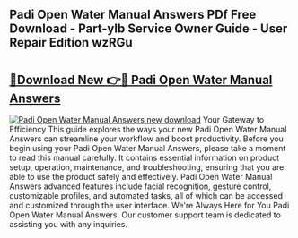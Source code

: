 ## Padi Open Water Manual Answers PDf Free Download - Part-ylb Service Owner Guide - User Repair Edition wzRGu

# <h2><a href="http://bc76964.oget.top/?id=Padi+Open+Water+Manual+Answers">🔗Download New 👉🔴 Padi Open Water Manual Answers</a></h2>

[![Padi Open Water Manual Answers new download](https://i.imgur.com/5g1atiW.png)](http://bc76964.oget.top/?id=Padi+Open+Water+Manual+Answers)
Your Gateway to Efficiency This guide explores the ways your new Padi Open Water Manual Answers can streamline your workflow and boost productivity. Before you begin using your Padi Open Water Manual Answers, please take a moment to read this manual carefully. It contains essential information on product setup, operation, maintenance, and troubleshooting, ensuring that you are able to use the product safely and effectively. Padi Open Water Manual Answers advanced features include facial recognition, gesture control, customizable profiles, and automated tasks, all of which can be accessed and customized through the user interface. We're Always Here for You Padi Open Water Manual Answers. Our customer support team is dedicated to assisting you with any inquiries.
